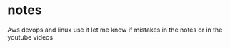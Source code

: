 # notes
Aws devops and linux 
use it 
let me know if mistakes in the notes or in the youtube videos 
